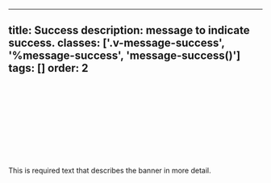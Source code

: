 <!--
 *              Copyright (c) 2025 Visa, Inc.
 *
 * Licensed under the Apache License, Version 2.0 (the "License");
 * you may not use this file except in compliance with the License.
 * You may obtain a copy of the License at
 *
 *         http://www.apache.org/licenses/LICENSE-2.0
 *
 * Unless required by applicable law or agreed to in writing, software
 * distributed under the License is distributed on an "AS IS" BASIS,
 * WITHOUT WARRANTIES OR CONDITIONS OF ANY KIND, either express or implied.
 * See the License for the specific language governing permissions and
 * limitations under the License.
 *
 -->
---
title: Success
description: message to indicate success. 
classes: ['.v-message-success', '%message-success', 'message-success()']
tags: []
order: 2
---

<div class="v-message v-message-success">
  <svg aria-hidden="true" class="v-icon v-icon-visa v-icon-low v-message-icon" focusable="false">
    <use href="#visa-success-low">
    </use>
  </svg>
  <div class="v-message-content">
    <p class="v-typography-body-2">
      This is required text that describes the banner in more detail.
    </p>
  </div>
</div>
